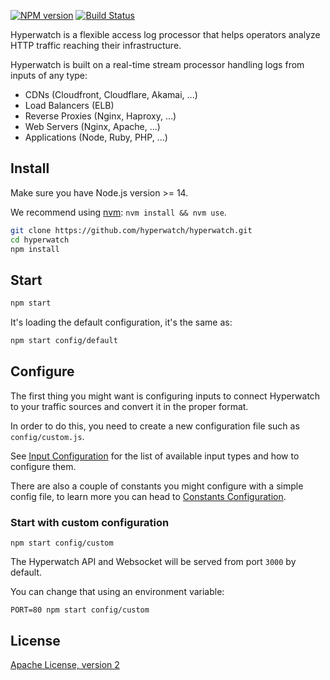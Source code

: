 [![NPM version](https://img.shields.io/npm/v/@hyperwatch/hyperwatch)](https://www.npmjs.com/package/@hyperwatch/hyperwatch) [![Build Status](https://github.com/hyperwatch/hyperwatch/workflows/CI/badge.svg)](https://github.com/hyperwatch/hyperwatch/actions?query=workflow%3ACI)

Hyperwatch is a flexible access log processor that helps operators analyze HTTP traffic reaching their infrastructure.

Hyperwatch is built on a real-time stream processor handling logs from inputs of any type:

- CDNs (Cloudfront, Cloudflare, Akamai, ...)
- Load Balancers (ELB)
- Reverse Proxies (Nginx, Haproxy, ...)
- Web Servers (Nginx, Apache, ...)
- Applications (Node, Ruby, PHP, ...)

## Install

Make sure you have Node.js version >= 14.

We recommend using [nvm](https://github.com/creationix/nvm): `nvm install && nvm use`.

```bash
git clone https://github.com/hyperwatch/hyperwatch.git
cd hyperwatch
npm install
```

## Start

```bash
npm start
```

It's loading the default configuration, it's the same as:

```bash
npm start config/default
```

## Configure

The first thing you might want is configuring inputs to connect Hyperwatch to your traffic sources and convert it in the proper format.

In order to do this, you need to create a new configuration file such as `config/custom.js`.

See [Input Configuration](./docs/input.md) for the list of available input types and how to configure them.

There are also a couple of constants you might configure with a simple config file, to learn more you can head to [Constants Configuration](./docs/configuration.md).

### Start with custom configuration

```shell
npm start config/custom
```

The Hyperwatch API and Websocket will be served from port `3000` by default.

You can change that using an environment variable:

```shell
PORT=80 npm start config/custom
```

## License

[Apache License, version 2](LICENSE)
